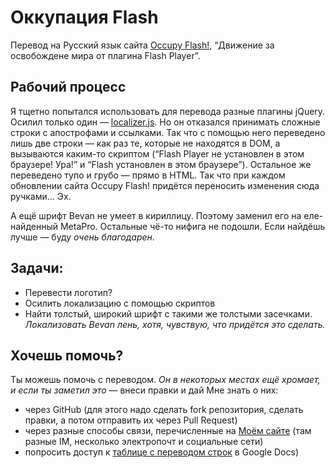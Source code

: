 # Оккупация Flash

Перевод на Русский язык сайта [Occupy Flash!](http://occupyflash.org/), “Движение за освобождене мира от плагина Flash Player”.

## Рабочий процесс

Я тщетно попытался использовать для перевода разные плагины jQuery. Осилил только один — [localizer.js](http://plugins.jquery.com/project/localizer). Но он отказался принимать сложные строки с апострофами и ссылками. Так что с помощью него переведено лишь две строки — как раз те, которые не находятся в DOM, а вызываются каким-то скриптом (“Flash Player не установлен в этом браузере! Ура!” и “Flash установлен в этом браузере”). Остальное же переведено тупо и грубо — прямо в HTML. Так что при каждом обновлении сайта Occupy Flash! придётся переносить изменения сюда ручками… Эх.

А ещё шрифт Bevan не умеет в кириллицу. Поэтому заменил его на еле-найденный MetaPro. Остальные чё-то нифига не подошли. Если найдёшь лучше — буду *очень благодарен*.

## Задачи:

- Перевести логотип?
- Осилить локализацию с помощью скриптов
- Найти толстый, широкий шрифт с такими же толстыми засечками. *Локализовать Bevan лень, хотя, чувствую, что придётся это сделать.*

## Хочешь помочь?

Ты можешь помочь с переводом. *Он в некоторых местах ещё хромает, и если ты заметил это* — внеси правки и дай Мне знать о них:

- через GitHub (для этого надо сделать fork репозитория, сделать правки, а потом отправить их через Pull Request)
- через разные способы связи, перечисленные на [Моём сайте](http://grawl.ru) (там разные IM, несколько электропочт и социальные сети)
- попросить доступ к [таблице с переводом строк](https://docs.google.com/spreadsheet/ccc?key=0AnO32AMVlmiwdFhwaGsyaUV0dEVLeHBZUjVtNVRxYmc) в Google Docs)